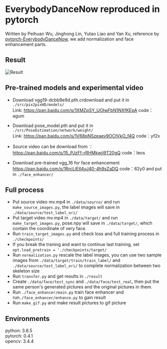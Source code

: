 # EverybodyDanceNow reproduced in pytorch

Written by Peihuan Wu, Jinghong Lin, Yutao Liao and Yan Xu, reference by [pytorch-EverybodyDanceNow](https://github.com/nyoki-mtl/pytorch-EverybodyDanceNow), we add normalization  and face enhancement parts.

## Result
![Result](output.gif)

## Pre-trained models and experimental video
* Download vgg19-dcbb9e9d.pth.crdownload and put it in `./src/pix2pixHD/models/`  <br>Link: https://pan.baidu.com/s/1XMZpSY_UOIwFbN1NXfKEpA   code：agum 

* Download pose_model.pth and put it in `./src/PoseEstimation/network/weight/`   <br>Link: https://pan.baidu.com/s/1V68pNSzeaey9OCtVkO_f4Q   code：yf2x 

* Source video can be download from ：https://pan.baidu.com/s/15_PJzFf-rRHMkwji9T20gQ  code：leos 

* Download pre-trained vgg_16 for face enhancement https://pan.baidu.com/s/1RrcLjEtl4yJ40-4h9sZaDQ  code：62y0 and put in `./face_enhancer/`

## Full process
* Put source video mv.mp4 in `./data/source/` and run `make_source_images.py`, the label images will save in `./data/source/test_label_ori/` 
* Put target video mv.mp4 in `./data/target/` and run `make_target_images.py`, pose.npy will save in `./data/target/`, which contain the coordinate of very face.
* Run `train_target_images.py` and check loss and full training process in `./checkpoints/`
* If you break the traning and want to continue last training, set `opt.load_pretrain = './checkpoints/target/`
* Run `normalization.py` rescale the label images, you can use two sample images from `./data/target/train/train_label/` and `./data/source/test_label_ori/` to complete normalization between two skeleton size
* Run `transfer.py` and get results in `./result`
* Create `./data/face/test_sync` and `./data/face/test_real`, then put the same person's generated pictures and the original pictures in them.
* Run `./face_enhancer/main.py` train face enhancer and run`./face_enhancer/enhance.py` to gain result
* Run `make_gif.py` and make result pictures to gif picture

## Environments
python: 3.6.5 <br>
pytorch: 0.4.1  <br>
opencv: 3.4.4  <br>
